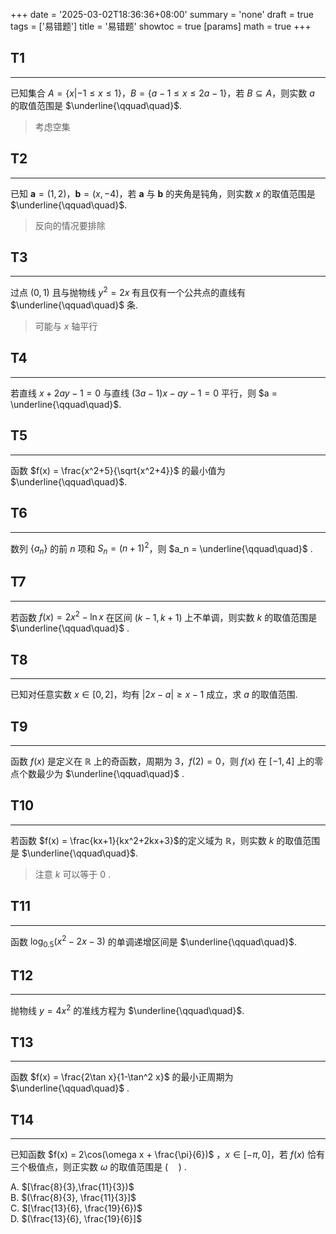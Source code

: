 +++
date = '2025-03-02T18:36:36+08:00'
summary = 'none'
draft = true
tags = ['易错题']
title = '易错题'
showtoc = true
[params]
    math = true
+++

## T1
------

已知集合 $A = \{x|-1\leq x\leq 1\}$，$B = \{a-1 \leq x \leq 2a-1\}$，若 $B\subseteq A$，则实数 $a$ 的取值范围是 $\underline{\qquad\quad}$.    

> 考虑空集


## T2
-------
已知 $\boldsymbol{a} = (1,2)$，$\boldsymbol{b} = (x,-4)$，若 $\boldsymbol{a}$ 与 $\boldsymbol{b}$ 的夹角是钝角，则实数 $x$ 的取值范围是 $\underline{\qquad\quad}$.    

> 反向的情况要排除


## T3
-------
过点 $(0,1)$ 且与抛物线 $y^2 = 2x$ 有且仅有一个公共点的直线有 $\underline{\qquad\quad}$ 条.    

> 可能与 $x$ 轴平行

## T4
-------
若直线 $x + 2ay - 1 = 0$ 与直线 $(3a-1)x - ay - 1 = 0$ 平行，则 $a = \underline{\qquad\quad}$.     

## T5
-----
函数 $f(x) = \frac{x^2+5}{\sqrt{x^2+4}}$ 的最小值为 $\underline{\qquad\quad}$.   

## T6
----
数列 $\{a_n\}$ 的前 $n$ 项和 $S_n = (n+1)^2$，则 $a_n = \underline{\qquad\quad}$ .   

## T7
------
若函数 $f(x) = 2x^2 - \ln x$ 在区间 $(k-1,k+1)$ 上不单调，则实数 $k$ 的取值范围是 $\underline{\qquad\quad}$ .    

## T8
-----
已知对任意实数 $x\in[0,2]$，均有 $|2x-a|\geq x - 1$ 成立，求 $a$ 的取值范围.   

## T9
------
函数 $f(x)$ 是定义在 $\mathbb{R}$  上的奇函数，周期为 $3$，$f(2)=0$，则 $f(x)$ 在 $[-1,4]$ 上的零点个数最少为 $\underline{\qquad\quad}$ .    

## T10
---
若函数 $f(x) = \frac{kx+1}{kx^2+2kx+3}$的定义域为 $\mathbb{R}$，则实数 $k$ 的取值范围是 $\underline{\qquad\quad}$.  

> 注意 $k$ 可以等于 $0$ .   


## T11
--------
函数 $\log_{0.5}(x^2-2x-3)$ 的单调递增区间是 $\underline{\qquad\quad}$.    

## T12
-----
抛物线 $y = 4x^2$ 的准线方程为 $\underline{\qquad\quad}$.    


## T13
------
函数 $f(x) = \frac{2\tan x}{1-\tan^2 x}$ 的最小正周期为 $\underline{\qquad\quad}$ .    


## T14
-------
已知函数 $f(x) = 2\cos(\omega x + \frac{\pi}{6})$ ，$x\in[-\pi, 0]$，若 $f(x)$ 恰有三个极值点，则正实数 $\omega$ 的取值范围是 $(\quad)$ .   

A. $[\frac{8}{3},\frac{11}{3})$       
B. $(\frac{8}{3}, \frac{11}{3}]$     
C. $[\frac{13}{6}, \frac{19}{6})$     
D. $(\frac{13}{6}, \frac{19}{6}]$      
